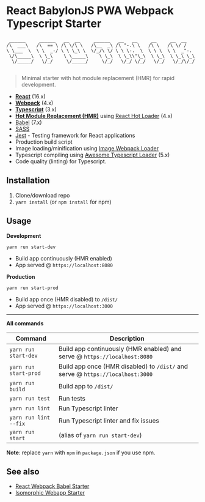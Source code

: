 # React BabylonJS PWA Webpack Typescript Starter
```
 ______     ______   __  __     ______   __   __     __     __  __    
/\  ___\   /\  == \ /\ \/\ \   /\__  _\ /\ "-.\ \   /\ \   /\ \/ /    
\ \___  \  \ \  _-/ \ \ \_\ \  \/_/\ \/ \ \ \-.  \  \ \ \  \ \  _"-.  
 \/\_____\  \ \_\    \ \_____\    \ \_\  \ \_\\"\_\  \ \_\  \ \_\ \_\ 
  \/_____/   \/_/     \/_____/     \/_/   \/_/ \/_/   \/_/   \/_/\/_/ 
                                                                      
```
> Minimal starter with hot module replacement (HMR) for rapid development.

* **[React](https://facebook.github.io/react/)** (16.x)
* **[Webpack](https://webpack.js.org/)** (4.x)
* **[Typescript](https://www.typescriptlang.org/)** (3.x)
* **[Hot Module Replacement (HMR)](https://webpack.js.org/concepts/hot-module-replacement/)** using [React Hot Loader](https://github.com/gaearon/react-hot-loader) (4.x)
* [Babel](http://babeljs.io/) (7.x)
* [SASS](http://sass-lang.com/)
* [Jest](https://facebook.github.io/jest/) - Testing framework for React applications
* Production build script
* Image loading/minification using [Image Webpack Loader](https://github.com/tcoopman/image-webpack-loader)
* Typescript compiling using [Awesome Typescript Loader](https://github.com/s-panferov/awesome-typescript-loader) (5.x)
* Code quality (linting) for Typescript.

## Installation
1. Clone/download repo
2. `yarn install` (or `npm install` for npm)

## Usage
**Development**

`yarn run start-dev`

* Build app continuously (HMR enabled)
* App served @ `https://localhost:8080`

**Production**

`yarn run start-prod`

* Build app once (HMR disabled) to `/dist/`
* App served @ `https://localhost:3000`

---

**All commands**

Command | Description
--- | ---
`yarn run start-dev` | Build app continuously (HMR enabled) and serve @ `https://localhost:8080`
`yarn run start-prod` | Build app once (HMR disabled) to `/dist/` and serve @ `https://localhost:3000`
`yarn run build` | Build app to `/dist/`
`yarn run test` | Run tests
`yarn run lint` | Run Typescript linter
`yarn run lint --fix` | Run Typescript linter and fix issues
`yarn run start` | (alias of `yarn run start-dev`)

**Note**: replace `yarn` with `npm` in `package.json` if you use npm.

## See also
* [React Webpack Babel Starter](https://github.com/vikpe/react-webpack-babel-starter)
* [Isomorphic Webapp Starter](https://github.com/vikpe/isomorphic-webapp-starter)
